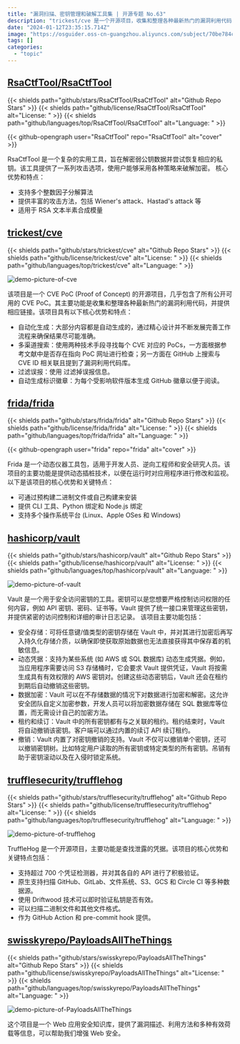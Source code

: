 ```yaml
---
title: "漏洞扫描、密钥管理和破解工具集 | 开源专题 No.63"
description: "trickest/cve 是一个开源项目，收集和整理各种最新热门的漏洞利用代码，并提供相应链接。hashicorp/vault 是一个用于安全访问密钥的工具，提供安全存储、动态凭据、数据加密等功能。frida/frida 是一个动态仪器工具包，提供动态插桩技术。trufflesecurity/trufflehog 是一个用于查找泄露凭据的开源项目。RsaCtfTool/RsaCtfTool 是一个用于解密弱公钥数据的工具。swisskyrepo/PayloadsAllTheThings 是一个 Web 应用安全知识库。"
date: "2024-01-12T23:35:15.714Z"
image: "https://osguider.oss-cn-guangzhou.aliyuncs.com/subject/70be784cc8715bce01ce598427c1badd.png"
tags: []
categories:
  - "topic"
---
```


## [RsaCtfTool/RsaCtfTool](https://github.com/RsaCtfTool/RsaCtfTool)

{{< shields path="github/stars/RsaCtfTool/RsaCtfTool" alt="Github Repo Stars" >}} {{< shields path="github/license/RsaCtfTool/RsaCtfTool" alt="License: " >}} {{< shields path="github/languages/top/RsaCtfTool/RsaCtfTool" alt="Language: " >}}

{{< github-opengraph user="RsaCtfTool" repo="RsaCtfTool" alt="cover" >}}

RsaCtfTool 是一个复杂的实用工具，旨在解密弱公钥数据并尝试恢复相应的私钥。该工具提供了一系列攻击选项，使用户能够采用各种策略来破解加密。
核心优势和特点：

- 支持多个整数因子分解算法
- 提供丰富的攻击方法，包括 Wiener's attack、Hastad's attack 等
- 适用于 RSA 文本半素合成模量
  
## [trickest/cve](https://github.com/trickest/cve)

{{< shields path="github/stars/trickest/cve" alt="Github Repo Stars" >}} {{< shields path="github/license/trickest/cve" alt="License: " >}} {{< shields path="github/languages/top/trickest/cve" alt="Language: " >}}

![demo-picture-of-cve](https://picgo-daily.oss-cn-guangzhou.aliyuncs.com/picgo-daily/2023/01b97c667c85c776a83e30b25d29b550.png)

该项目是一个 CVE PoC (Proof of Concept) 的开源项目，几乎包含了所有公开可用的 CVE PoC。其主要功能是收集和整理各种最新热门的漏洞利用代码，并提供相应链接。该项目具有以下核心优势和特点：

- 自动化生成：大部分内容都是自动生成的，通过精心设计并不断发展完善工作流程来确保结果尽可能准确。
- 多渠道搜索：使用两种技术手段寻找每个 CVE 对应的 PoCs，一方面根据参考文献中是否存在指向 PoC 网址进行检查；另一方面在 GitHub 上搜索与 CVE ID 相关联且提到了漏洞利用代码库。
- 过滤误报：使用  过滤掉误报信息。
- 自动生成标识徽章：为每个受影响软件版本生成 GitHub 徽章以便于阅读。
  
## [frida/frida](https://github.com/frida/frida)

{{< shields path="github/stars/frida/frida" alt="Github Repo Stars" >}} {{< shields path="github/license/frida/frida" alt="License: " >}} {{< shields path="github/languages/top/frida/frida" alt="Language: " >}}

{{< github-opengraph user="frida" repo="frida" alt="cover" >}}

Frida 是一个动态仪器工具包，适用于开发人员、逆向工程师和安全研究人员。该项目的主要功能是提供动态插桩技术，以便在运行时对应用程序进行修改和监视。以下是该项目的核心优势和关键特点：

- 可通过预构建二进制文件或自己构建来安装
- 提供 CLI 工具、Python 绑定和 Node.js 绑定
- 支持多个操作系统平台 (Linux、Apple OSes 和 Windows)
  
## [hashicorp/vault](https://github.com/hashicorp/vault)

{{< shields path="github/stars/hashicorp/vault" alt="Github Repo Stars" >}} {{< shields path="github/license/hashicorp/vault" alt="License: " >}} {{< shields path="github/languages/top/hashicorp/vault" alt="Language: " >}}

![demo-picture-of-vault](https://picgo-daily.oss-cn-guangzhou.aliyuncs.com/picgo-daily/2023/654dc94f73579db77bc6793da892107c.png)

Vault 是一个用于安全访问密钥的工具。密钥可以是您想要严格控制访问权限的任何内容，例如 API 密钥、密码、证书等。Vault 提供了统一接口来管理这些密钥，并提供紧密的访问控制和详细的审计日志记录。
该项目主要功能包括：

- 安全存储：可将任意键/值类型的密钥存储在 Vault 中，并对其进行加密后再写入持久化存储介质，以确保即使获取原始数据也无法直接获得其中保存着的机敏信息。
- 动态凭据：支持为某些系统 (如 AWS 或 SQL 数据库) 动态生成凭据。例如，当应用程序需要访问 S3 存储桶时，它会要求 Vault 提供凭证，Vault 将按需生成具有有效权限的 AWS 密钥对。创建这些动态密钥后，Vault 还会在租约到期后自动撤销这些密钥。
- 数据加密：Vault 可以在不存储数据的情况下对数据进行加密和解密。这允许安全团队自定义加密参数，开发人员可以将加密数据存储在 SQL 数据库等位置，而无需设计自己的加密方法。
- 租约和续订：Vault 中的所有密钥都有与之关联的租约。租约结束时，Vault 将自动撤销该密钥。客户端可以通过内置的续订 API 续订租约。
- 撤销：Vault 内置了对密钥撤销的支持。Vault 不仅可以撤销单个密钥，还可以撤销密钥树。比如特定用户读取的所有密钥或特定类型的所有密钥。吊销有助于密钥滚动以及在入侵时锁定系统。
  
## [trufflesecurity/trufflehog](https://github.com/trufflesecurity/trufflehog)

{{< shields path="github/stars/trufflesecurity/trufflehog" alt="Github Repo Stars" >}} {{< shields path="github/license/trufflesecurity/trufflehog" alt="License: " >}} {{< shields path="github/languages/top/trufflesecurity/trufflehog" alt="Language: " >}}

![demo-picture-of-trufflehog](https://picgo-daily.oss-cn-guangzhou.aliyuncs.com/picgo-daily/2023/d61a49b6ad688554ca88475155628b50.png)

TruffleHog 是一个开源项目，主要功能是查找泄露的凭据。该项目的核心优势和关键特点包括：

- 支持超过 700 个凭证检测器，并对其各自的 API 进行了积极验证。
- 原生支持扫描 GitHub、GitLab、文件系统、S3、GCS 和 Circle CI 等多种数据源。
- 使用 Driftwood 技术可以即时验证私钥是否有效。
- 可以扫描二进制文件和其他文件格式。
- 作为 GitHub Action 和 pre-commit hook 提供。
  
## [swisskyrepo/PayloadsAllTheThings](https://github.com/swisskyrepo/PayloadsAllTheThings)

{{< shields path="github/stars/swisskyrepo/PayloadsAllTheThings" alt="Github Repo Stars" >}} {{< shields path="github/license/swisskyrepo/PayloadsAllTheThings" alt="License: " >}} {{< shields path="github/languages/top/swisskyrepo/PayloadsAllTheThings" alt="Language: " >}}

![demo-picture-of-PayloadsAllTheThings](https://picgo-daily.oss-cn-guangzhou.aliyuncs.com/picgo-daily/2023/1873cafec15fdb1f6abe4f84368f1973.png)

这个项目是一个 Web 应用安全知识库，提供了漏洞描述、利用方法和多种有效荷载等信息，可以帮助我们增强 Web 安全。
  
